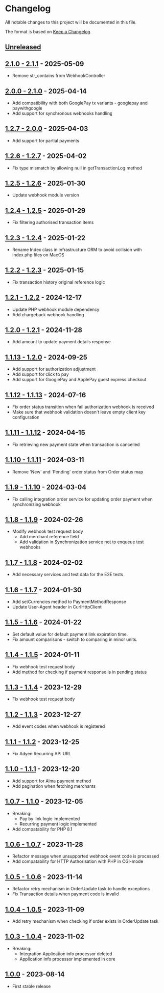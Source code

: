 # Changelog
All notable changes to this project will be documented in this file.

The format is based on [Keep a Changelog](http://keepachangelog.com/en/1.0.0/).

## [Unreleased](,https://github.com/Adyen/adyen-php-plugin-core/compare/main...dev)

## [2.1.0 - 2.1.1](https://github.com/Adyen/adyen-php-plugin-core/compare/2.1.0...2.1.1) - 2025-05-09
- Remove str_contains from WebhookController

## [2.0.0 - 2.1.0](https://github.com/Adyen/adyen-php-plugin-core/compare/2.0.0...2.1.0) - 2025-04-14
- Add compatibility with both GooglePay tx variants - googlepay and paywithgoogle
- Add support for synchronous webhooks handling

## [1.2.7 - 2.0.0](https://github.com/Adyen/adyen-php-plugin-core/compare/1.2.7...2.0.0) - 2025-04-03
- Add support for partial payments

## [1.2.6 - 1.2.7](https://github.com/Adyen/adyen-php-plugin-core/compare/1.2.6...1.2.7) - 2025-04-02
- Fix type mismatch by allowing null in getTransactionLog method

## [1.2.5 - 1.2.6](https://github.com/Adyen/adyen-php-plugin-core/compare/1.2.5...1.2.6) - 2025-01-30
- Update webhook module version

## [1.2.4 - 1.2.5](https://github.com/Adyen/adyen-php-plugin-core/compare/1.2.4...1.2.5) - 2025-01-29
- Fix filtering authorised transaction items

## [1.2.3 - 1.2.4](https://github.com/Adyen/adyen-php-plugin-core/compare/1.2.2...1.2.3) - 2025-01-22
- Rename Index class in infrastructure ORM to avoid collision with index.php files on MacOS 

## [1.2.2 - 1.2.3](https://github.com/Adyen/adyen-php-plugin-core/compare/1.2.2...1.2.3) - 2025-01-15
- Fix transaction history original reference logic

## [1.2.1 - 1.2.2](https://github.com/Adyen/adyen-php-plugin-core/compare/1.2.1...1.2.2) - 2024-12-17
- Update PHP webhook module dependency
- Add chargeback webhook handling

## [1.2.0 - 1.2.1](https://github.com/Adyen/adyen-php-plugin-core/compare/1.2.0...1.2.1) - 2024-11-28
- Add amount to update payment details response

## [1.1.13 - 1.2.0](https://github.com/Adyen/adyen-php-plugin-core/compare/1.1.13...1.2.0) - 2024-09-25
- Add support for authorization adjustment
- Add support for click to pay
- Add support for GooglePay and ApplePay guest express checkout

## [1.1.12 - 1.1.13](https://github.com/Adyen/adyen-php-plugin-core/compare/1.1.12...1.1.13) - 2024-07-16
- Fix order status transition when fail authorization webhook is received
- Make sure that webhook validation doesn't leave empty client key configuration

## [1.1.11 - 1.1.12](https://github.com/Adyen/adyen-php-plugin-core/compare/1.1.11...1.1.12) - 2024-04-15
- Fix retrieving new payment state when transaction is cancelled

## [1.1.10 - 1.1.11](https://github.com/Adyen/adyen-php-plugin-core/compare/1.1.10...1.1.11) - 2024-03-11
- Remove 'New' and 'Pending' order status from Order status map

## [1.1.9 - 1.1.10](https://github.com/Adyen/adyen-php-plugin-core/compare/1.1.9...1.1.10) - 2024-03-04
- Fix calling integration order service for updating order payment when synchronizing webhook

## [1.1.8 - 1.1.9](https://github.com/Adyen/adyen-php-plugin-core/compare/1.1.8...1.1.9) - 2024-02-26
- Modify webhook test request body
  - Add merchant reference field
  - Add validation in Synchronization service not to enqueue test webhooks

## [1.1.7 - 1.1.8](https://github.com/Adyen/adyen-php-plugin-core/compare/1.1.7...1.1.8) - 2024-02-02
- Add necessary services and test data for the E2E tests

## [1.1.6 - 1.1.7](https://github.com/Adyen/adyen-php-plugin-core/compare/1.1.6...1.1.7) - 2024-01-30
- Add setCurrencies method to PaymentMethodResponse
- Update User-Agent header in CurlHttpClient

## [1.1.5 - 1.1.6](https://github.com/Adyen/adyen-php-plugin-core/compare/1.1.5...1.1.6) - 2024-01-22
- Set default value for default payment link expiration time.
- Fix amount comparisons - switch to comparing in minor units.

## [1.1.4 - 1.1.5](https://github.com/Adyen/adyen-php-plugin-core/compare/1.1.4...1.1.5) - 2024-01-11
- Fix webhook test request body
- Add method for checking if payment response is in pending status

## [1.1.3 - 1.1.4](https://github.com/Adyen/adyen-php-plugin-core/compare/1.1.3...1.1.4) - 2023-12-29
- Fix webhook test request body

## [1.1.2 - 1.1.3](https://github.com/Adyen/adyen-php-plugin-core/compare/1.1.2...1.1.3) - 2023-12-27
- Add event codes when webhook is registered

## [1.1.1 - 1.1.2](https://github.com/Adyen/adyen-php-plugin-core/compare/1.1.1...1.1.2) - 2023-12-25
- Fix Adyen Recurring API URL

## [1.1.0 - 1.1.1](https://github.com/Adyen/adyen-php-plugin-core/compare/1.1.0...1.1.1) - 2023-12-20
- Add support for Alma payment method
- Add pagination when fetching merchants

## [1.0.7 - 1.1.0](https://github.com/Adyen/adyen-php-plugin-core/compare/1.0.7...1.1.0) - 2023-12-05
- Breaking:
  - Pay by link logic implemented
  - Recurring payment logic implemented
- Add compatability for PHP 8.1

## [1.0.6 - 1.0.7](https://github.com/Adyen/adyen-php-plugin-core/compare/1.0.6...1.0.7) - 2023-11-28
- Refactor message when unsupported webhook event code is processed 
- Add compatability for HTTP Authorisation with PHP in CGI-mode

## [1.0.5 - 1.0.6](https://github.com/Adyen/adyen-php-plugin-core/compare/1.0.5...1.0.6) - 2023-11-14
- Refactor retry mechanism in OrderUpdate task to handle exceptions
- Fix Transaction details when payment code is invalid

## [1.0.4 - 1.0.5](https://github.com/Adyen/adyen-php-plugin-core/compare/1.0.4...1.0.5) - 2023-11-09
- Add retry mechanism when checking if order exists in OrderUpdate task

## [1.0.3 - 1.0.4](https://github.com/Adyen/adyen-php-plugin-core/compare/1.0.3...1.0.4) - 2023-11-02
- Breaking: 
  - Integration Application info processor deleted
  - Application info processor implemented in core

## [1.0.0](https://github.com/Adyen/adyen-php-plugin-core/releases/tag/1.0.0) - 2023-08-14
- First stable release
